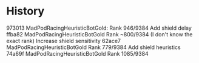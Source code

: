 ﻿# History
973013 MadPodRacingHeuristicBotGold: Rank  946/9384
    Add shield delay
ffba82 MadPodRacingHeuristicBotGold Rank ~800/9384 (I don't know the exact rank)
    Increase shield sensitivity
62ace7 MadPodRacingHeuristicBotGold Rank 779/9384
    Add shield heuristics
74a69f MadPodRacingHeuristicBotGold Rank 1085/9384
